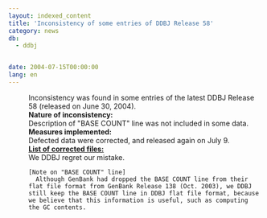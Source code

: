 ```yaml
---
layout: indexed_content
title: 'Inconsistency of some entries of DDBJ Release 58'
category: news
db:
  - ddbj


date: 2004-07-15T00:00:00
lang: en
---
```


<html>
<dd>Inconsistency was found in some entries of the latest DDBJ Release 58 (released on June 30, 2004).<br>
<dd><b>Nature of inconsistency:</b><br> Description of "BASE COUNT" line was not included in some data.<br>
<dd><b>Measures implemented:</b><br> Defected data were corrected, and released again on July 9.<br>
<dd><b><a href="/files/pdf/040709.html">List of corrected files:</a></b><br>
<dd>We DDBJ regret our mistake.<br>
<dd>
    <pre><code>[Note on "BASE COUNT" line]<br>  Although GenBank had dropped the BASE COUNT line from their flat file format from GenBank Release 138 (Oct. 2003), we DDBJ still keep the BASE COUNT line in DDBJ flat file format, because we believe that this information is useful, such as computing the GC contents.</code></pre>
</dd>
</dd>
</dd>
</dd>
</dd>
</dd>
</html>
